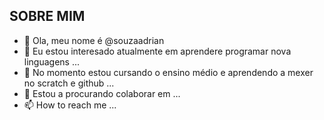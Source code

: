 SOBRE MIM
- 
- 👋 Ola, meu nome é @souzaadrian
- 👀 Eu estou interesado atualmente em aprendere programar nova linguagens ...
- 🌱 No momento estou cursando o ensino médio e aprendendo a mexer no scratch e github ...
- 💞️ Estou a procurando colaborar em ...
- 📫 How to reach me ...


